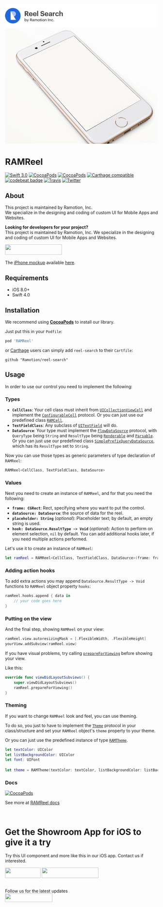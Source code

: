 [![header](./header.png)](https://ramotion.com?utm_source=gthb&utm_medium=special&utm_campaign=reel-search-logo)
[![animated](./reel-search.gif)](https://dribbble.com/shots/2516684-Telemedicine-iOS-App-Swift-Open-Source)
# RAMReel
[![Swift 3.0](https://img.shields.io/badge/Swift-3.0-green.svg?style=flat)](https://developer.apple.com/swift/)
[![CocoaPods](https://img.shields.io/cocoapods/p/RAMReel.svg)](https://cocoapods.org/pods/RAMReel)
[![CocoaPods](https://img.shields.io/cocoapods/v/RAMReel.svg)](http://cocoapods.org/pods/RAMReel)
[![Carthage compatible](https://img.shields.io/badge/Carthage-compatible-4BC51D.svg?style=flat)](https://github.com/Ramotion/reel-search)
[![codebeat badge](https://codebeat.co/badges/a591dc07-0f55-4321-929b-b33904c3dca8)](https://codebeat.co/projects/github-com-ramotion-reel-search)
[![Travis](https://img.shields.io/travis/Ramotion/reel-search.svg)](https://travis-ci.org/Ramotion/reel-search)
[![Twitter](https://img.shields.io/badge/Twitter-@Ramotion-blue.svg?style=flat)](http://twitter.com/Ramotion)

## About
This project is maintained by Ramotion, Inc.<br>
We specialize in the designing and coding of custom UI for Mobile Apps and Websites.<br>

**Looking for developers for your project?**<br>
This project is maintained by Ramotion, Inc. We specialize in the designing and coding of custom UI for Mobile Apps and Websites.

<a href="https://dev.ramotion.com/?utm_source=gthb&utm_medium=special&utm_campaign=reel-search-contact-us">
<img src="https://github.com/ramotion/gliding-collection/raw/master/contact_our_team@2x.png" width="187" height="34"></a> <br>



The [iPhone mockup](https://store.ramotion.com?utm_source=gthb&utm_medium=special&utm_campaign=reel-search) available [here](https://store.ramotion.com?utm_source=gthb&utm_medium=special&utm_campaign=reel-search).

## Requirements

- iOS 8.0+
- Swift 4.0

## Installation

We recommend using **[CocoaPods](https://cocoapods.org/)** to install our library.

Just put this in your `Podfile`:

~~~ruby
pod 'RAMReel'
~~~

or [Carthage](https://github.com/Carthage/Carthage) users can simply add `reel-search` to their `Cartfile`:
```
github "Ramotion/reel-search"
```

## Usage

In order to use our control you need to implement the following:

### Types
- **`CellClass`**: Your cell class must inherit from [`UICollectionViewCell`](https://developer.apple.com/library/ios/documentation/UIKit/Reference/UICollectionViewCell_class/) and implement the [`ConfigurableCell`](https://rawgit.com/Ramotion/reel-search/master/docs/Protocols/ConfigurableCell.html) protocol. Or you can just use our predefined class [`RAMCell`](https://rawgit.com/Ramotion/reel-search/master/docs/Classes/RAMCell.html).
- **`TextFieldClass`**: Any subclass of [`UITextField`](https://developer.apple.com/library/ios/documentation/UIKit/Reference/UITextField_Class/) will do.
- **`DataSource`**: Your type must implement the [`FlowDataSource`](https://rawgit.com/Ramotion/reel-search/master/docs/Protocols/FlowDataSource.html) protocol, with `QueryType` being `String` and `ResultType` being [`Renderable`](https://rawgit.com/Ramotion/reel-search/master/docs/Protocols/Renderable.html) and [`Parsable`](https://rawgit.com/Ramotion/reel-search/master/docs/Protocols/Parsable.html). Or you can just use our predefined class [`SimplePrefixQueryDataSource`](https://rawgit.com/Ramotion/reel-search/master/docs/Structs/SimplePrefixQueryDataSource.html), which has its `ResultType` set to `String`.

Now you can use those types as generic parameters of type declaration of `RAMReel`:

~~~swift
RAMReel<CellClass, TextFieldClass, DataSource>
~~~

### Values
Next you need to create an instance of `RAMReel`, and for that you need the following:

- **`frame: CGRect`**: Rect, specifying where you want to put the control.
- **`dataSource: DataSource`**: the source of data for the reel.
- **`placeholder: String`** (*optional*): Placeholder text; by default, an empty string is used.
- **`hook: DataSource.ResultType -> Void`** (*optional*): Action to perform on element selection, `nil` by default. You can add additional hooks later, if you need multiple actions performed.

Let's use it to create an instance of `RAMReel`:

~~~swift
let ramReel = RAMReel<CellClass, TextFieldClass, DataSource>(frame: frame, dataSource: dataSource, placeholder: placeholder, hook: hook)
~~~

### Adding action hooks

To add extra actions you may append `DataSource.ResultType -> Void` functions to `RAMReel` object property `hooks`:

~~~swift
ramReel.hooks.append { data in
	// your code goes here
}
~~~

### Putting on the view

And the final step, showing `RAMReel` on your view:

~~~swift
ramReel.view.autoresizingMask = [.FlexibleWidth, .FlexibleHeight]
yourView.addSubview(ramReel.view)
~~~

If you have visual problems, try calling  [`prepareForViewing`](https://rawgit.com/Ramotion/reel-search/master/docs/Classes/RAMReel.html#/s:FC7RAMReel7RAMReel17prepareForViewingu1_Rdq_CSo20UICollectionViewCellq_S_16ConfigurableCelldq0_CSo11UITextFieldq1_S_14FlowDataSourceqq_S2_8DataTypeS_8Parsableqq_S2_8DataTypeS_10Renderablezqq_S2_8DataTypeqq1_S4_10ResultTypezqq1_S4_9QueryTypeSS_FGS0_q_q0_q1__FT_T_) before showing your view.

Like this:

~~~swift
override func viewDidLayoutSubviews() {
	super.viewDidLayoutSubviews()
	ramReel.prepareForViewing()
}
~~~

### Theming

If you want to change `RAMReel` look and feel, you can use theming.

To do so, you just to have to implement the [`Theme`](https://rawgit.com/Ramotion/reel-search/master/docs/Protocols/Theme.html) protocol in your class/structure and set your `RAMReel` object's `theme` property to your theme.

Or you can just use the predefined instance of type [`RAMTheme`](https://rawgit.com/Ramotion/reel-search/master/docs/Structs/RAMTheme.html).

~~~swift
let textColor: UIColor
let listBackgroundColor: UIColor
let font: UIFont

let theme = RAMTheme(textColor: textColor, listBackgroundColor: listBackgroundColor, font: font)
~~~

### Docs

[![CocoaPods](https://img.shields.io/cocoapods/metrics/doc-percent/RAMReel.svg)](https://rawgit.com/Ramotion/reel-search/master/docs/index.html)

See more at [RAMReel docs](https://rawgit.com/Ramotion/reel-search/master/docs/index.html)

<br>

# Get the Showroom App for iOS to give it a try
Try this UI component and more like this in our iOS app. Contact us if interested.

<a href="https://itunes.apple.com/app/apple-store/id1182360240?pt=550053&ct=reel-search&mt=8" >
<img src="https://github.com/ramotion/gliding-collection/raw/master/app_store@2x.png" width="117" height="34"></a>
<a href="https://dev.ramotion.com/?utm_source=gthb&utm_medium=special&utm_campaign=reel-search-contact-us">
<img src="https://github.com/ramotion/gliding-collection/raw/master/contact_our_team@2x.png" width="187" height="34"></a>
<br>
<br>

Follow us for the latest updates<br>
<a href="https://goo.gl/rPFpid" >
<img src="https://i.imgur.com/ziSqeSo.png/" width="156" height="28"></a>
